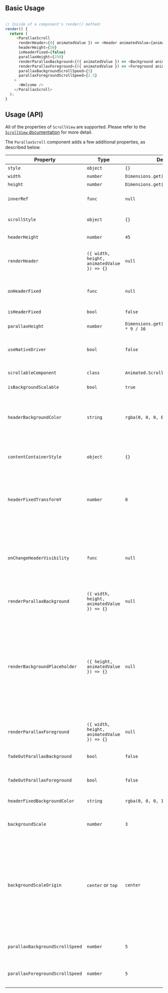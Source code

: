 ## Basic Usage

```js

// Inside of a component's render() method:
render() {
  return (
     <ParallaxScroll
      renderHeader={({ animatedValue }) => <Header animatedValue={animatedValue} />}
      headerHeight={50}
      isHeaderFixed={false}
      parallaxHeight={250}
      renderParallaxBackground={({ animatedValue }) => <Background animatedValue={animatedValue} />}
      renderParallaxForeground={({ animatedValue }) => <Foreground animatedValue={animatedValue} />}
      parallaxBackgroundScrollSpeed={5}
      parallaxForegroundScrollSpeed={2.5}
    >
      <Welcome />
    </ParallaxScroll>
  );
}
```
## Usage (API)

All of the properties of `ScrollView` are supported. Please refer to the
[`ScrollView` documentation](https://facebook.github.io/react-native/docs/scrollview.html) for more detail.

The `ParallaxScroll` component adds a few additional properties, as described below.

| Property                        | Type                                       | Defaut                                    | Description                                                                                                                                                                                                                                                                                                                                                                                                        |
| ------------------------------- | ------------------------------------------ | ----------------------------------------- | ------------------------------------------------------------------------------------------------------------------------------------------------------------------------------------------------------------------------------------------------------------------------------------------------------------------------------------------------------------------------------------------------------------------ |
| `style`                         | `object`                                   | `{}`                                      | Component's styles                                                                                                                                                                                                                                                                                                                                                                                                 |
| `width`                         | `number`                                   | `Dimensions.get('window').width`          | Component's width.                                                                                                                                                                                                                                                                                                                                                                                                 |
| `height`                        | `number`                                   | `Dimensions.get('window').height`         | Component's height.                                                                                                                                                                                                                                                                                                                                                                                                |
| `innerRef`                      | `func`                                     | `null`                                    | To get a reference to the scrollable component.                                                                                                                                                                                                                                                                                                                                                                    |
| `scrollStyle`                   | `object`                                   | `{}`                                      | These styles will be applied to the scroll view.                                                                                                                                                                                                                                                                                                                                                                   |
| `headerHeight`                  | `number`                                   | `45`                                      | This is the height of sticky(fixed) header.                                                                                                                                                                                                                                                                                                                                                                        |
| `renderHeader`                  | `({ width, height, animatedValue }) => {}` | `null`                                    | This renders an optional sticky(fixed) header that will be visible to the top of the view.                                                                                                                                                                                                                                                                                                                         |
| `onHeaderFixed`                 | `func`                                     | `null`                                    | A callback function that is invoked when the header will attach to the top.                                                                                                                                                                                                                                                                                                                                        |
| `isHeaderFixed`                 | `bool`                                     | `false`                                   | Is header fixed to top(not sticky)?                                                                                                                                                                                                                                                                                                                                                                                |
| `parallaxHeight`                | `number`                                   | `Dimensions.get('window').width * 9 / 16` | This is the height of parallax.                                                                                                                                                                                                                                                                                                                                                                                    |
| `useNativeDriver`               | `bool`                                     | `false`                                   | Enable [Native driver](https://facebook.github.io/react-native/blog/2017/02/14/using-native-driver-for-animated.html) for animated. NOTE: Works only with `Animated.ScrollView` component.                                                                                                                                                                                                                         |
| `scrollableComponent`           | `class`                                    | `Animated.ScrollView`                     | This is a class of scrollable component.                                                                                                                                                                                                                                                                                                                                                                           |
| `isBackgroundScalable`          | `bool`                                     | `true`                                    | Is background scalable on iOS?                                                                                                                                                                                                                                                                                                                                                                                     |
| `headerBackgroundColor`         | `string`                                   | `rgba(0, 0, 0, 0)`                        | The color of the unsticked(unfixed) header background. Can be empty `''` string. NOTE: Dosen't work with useNativeDriver.                                                                                                                                                                                                                                                                                          |
| `contentContainerStyle`         | `object`                                   | `{}`                                      | These styles will be applied to the scroll view content container which wraps all of the child views.                                                                                                                                                                                                                                                                                                              |
| `headerFixedTransformY`         | `number`                                   | `0`                                       | This number indicating how much the fixed header should move upwards during the scroll. Used as the hack to change fixed header height during scroll.                                                                                                                                                                                                                                                              |
| `onChangeHeaderVisibility`      | `func`                                     | `null`                                    | A callback function that is invoked when the parallax header is hidden or shown (as the user is scrolling). Function is called with a `boolean` value to indicate whether header is visible or not.                                                                                                                                                                                                                |
| `renderParallaxBackground`      | `({ width, height, animatedValue }) => {}` | `null`                                    | This renders the background of the parallax.                                                                                                                                                                                                                                                                                                                                                                       |
| `renderBackgroundPlaceholder`   | `({ height, animatedValue }) => {}`        | `null`                                    | By default we assume that you want to show the foreground and background in its own space. We prepend an empty view with the height of `parallaxHeight`. You can override this behaviour to layer things in between foreground and background. You might want to avoid foreground in such a scenario, see Issue [#23](https://github.com/monterosalondon/react-native-parallax-scroll/issues/23) for more details. |
| `renderParallaxForeground`      | `({ width, height, animatedValue }) => {}` | `null`                                    | This renders the foreground of the parallax.                                                                                                                                                                                                                                                                                                                                                                       |
| `fadeOutParallaxBackground`     | `bool`                                     | `false`                                   | If `true`, the background will fade out as the user scrolls up.                                                                                                                                                                                                                                                                                                                                                    |
| `fadeOutParallaxForeground`     | `bool`                                     | `false`                                   | If `true`, the foreground will fade out as the user scrolls up.                                                                                                                                                                                                                                                                                                                                                    |
| `headerFixedBackgroundColor`    | `string`                                   | `rgba(0, 0, 0, 1)`                        | The color of the sticked(fixed) header background.                                                                                                                                                                                                                                                                                                                                                                 |
| `backgroundScale`               | `number`                                   | `3`                                       | The speed factor that the background scales. Respects `backgroundScaleOrigin`                                                                                                                                                                                                                                                                                                                                      |
| `backgroundScaleOrigin`         | `center` or `top`                          | `center`                                  | The point of which the background should scroll from. Use `top` with `backgroundScale={2}` in order to achieve iOS native parallax scroll behavior. Top will keep the background locked to the top of the scrollview, while scaling the image such that it stretches the background in the downwards direction.                                                                                                    |
| `parallaxBackgroundScrollSpeed` | `number`                                   | `5`                                       | The speed factor that the background moves at relative to the scroll content.                                                                                                                                                                                                                                                                                                                                      |
| `parallaxForegroundScrollSpeed` | `number`                                   | `5`                                       | The speed factor that the foreground moves at relative to the scroll content.                                                                                                                                                                                                                                                                                                                                      |
